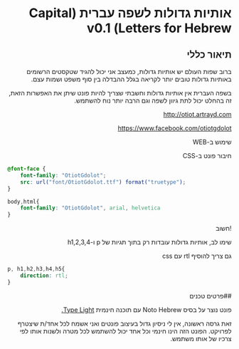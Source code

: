 <div dir="rtl">

# אותיות גדולות לשפה עברית (Capital Letters for Hebrew) v0.1
## תיאור כללי 
ברוב שפות העולם יש אותיות גדולות, כמעצב אני יכול להגיד שטקסטים הרשומים באותיות גדולות טובים יותר לקריאה בגלל ההבדלה בין סוף משפט ושמות עצם. 

בשפה העברית אין אותיות גדולות וחשבתי שצריך להיות פונט שיתן את האפשרות הזאת, זה בהחלט יכול לתת גיוון לשפה וגם הרבה יותר נוח  להשתמש. 

<a href="http://otiot.artrayd.com" target="_blank">http://otiot.artrayd.com</a>

<a href="https://www.facebook.com/otiotgdolot" target="_blank">https://www.facebook.com/otiotgdolot</a>

שימוש ב-WEB

חיבור פונט ב-CSS

<div dir="ltr">

````css
@font-face {
    font-family: "OtiotGdolot";
    src: url("font/OtiotGdolot.ttf") format("truetype");
}

body,html{
	font-family: "OtiotGdolot", arial, helvetica
}
````

</div>

!חשוב

שימו לב, אותיות גדולות עובדות רק בתוך תגיות של p ו-h1,2,3,4

גם צריך להוסיף rtl עם css

<div dir="ltr">

````css
p, h1,h2,h3,h4,h5{
	direction: rtl;
}
````

</div>

##פרטים טכנים

פונט נוצר על בסיס Noto Hebrew עם תוכנה חינמית
<a href="http://www.cr8software.net/typelight.html" target="_blank">Type Light.</a>

זאת גרסה ראשונה, אין לי ניסיון גדול בעיצוב פונטים ואני אשמח לכל אחד/ת שיצטרף לפרויקט. הפונט הזה הינו חינמי וכל אחד יכול להשתמש לכל מטרה ולשנות אותו לפי צרכיו של אותו משתמש.

</div>
